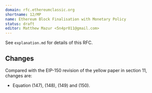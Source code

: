 ```yaml
---
domain: rfc.ethereumclassic.org
shortname: 12/MP
name: Ethereum Block Finalisation with Monetary Policy
status: draft
editor: Matthew Mazur <5n4pr011@gmail.com>
---
```


See `explanation.md` for details of this RFC.

## Changes

Compared with the EIP-150 revision of the yellow paper in section 11,
changes are:

* Equation (147), (148), (149) and (150).
